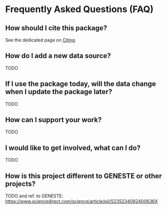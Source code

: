 # Frequently Asked Questions (FAQ)

## How should I cite this package?

See the dedicated page on [Citing](citing.md).

## How do I add a new data source?

TODO

## If I use the package today, will the data change when I update the package later?

TODO

## How can I support your work?

TODO

## I would like to get involved, what can I do?

TODO

## How is this project different to GENESTE or other projects?

TODO
and ref. to GENESTE: <https://www.sciencedirect.com/science/article/pii/S235234092400636X>
